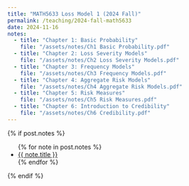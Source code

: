 ```yaml
---
title: "MATH5633 Loss Model 1 (2024 Fall)"
permalink: /teaching/2024-fall-math5633
date: 2024-11-16
notes:
  - title: "Chapter 1: Basic Probability"
    file: "/assets/notes/Ch1 Basic Probability.pdf"
  - title: "Chapter 2: Loss Severity Models"
    file: "/assets/notes/Ch2 Loss Severity Models.pdf"
  - title: "Chapter 3: Frequency Models"
    file: "/assets/notes/Ch3 Frequency Models.pdf"
  - title: "Chapter 4: Aggregate Risk Models"
    file: "/assets/notes/Ch4 Aggregate Risk Models.pdf"
  - title: "Chapter 5: Risk Measures"
    file: "/assets/notes/Ch5 Risk Measures.pdf"
  - title: "Chapter 6: Introduction to Credibility"
    file: "/assets/notes/Ch6 Credibility.pdf"
---
```


<!-- Display notes if available -->
{% if post.notes %}
<ul>
    {% for note in post.notes %}
    <li><a href="{{ note.file }}" target="_blank">{{ note.title }}</a></li>
    {% endfor %}
</ul>
{% endif %}